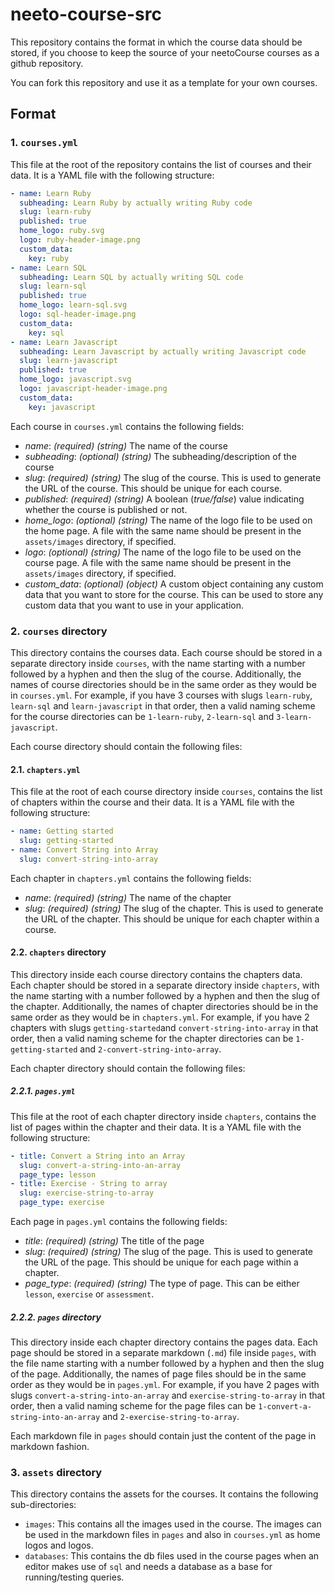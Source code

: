# neeto-course-src

This repository contains the format in which the course data should be stored, if you choose to keep the source of your neetoCourse courses as a github repository.

You can fork this repository and use it as a template for your own courses.

## Format

### 1. `courses.yml` ###
This file at the root of the repository contains the list of courses and their data. It is a YAML file with the following structure:

```yaml
- name: Learn Ruby
  subheading: Learn Ruby by actually writing Ruby code
  slug: learn-ruby
  published: true
  home_logo: ruby.svg
  logo: ruby-header-image.png
  custom_data:
    key: ruby
- name: Learn SQL
  subheading: Learn SQL by actually writing SQL code
  slug: learn-sql
  published: true
  home_logo: learn-sql.svg
  logo: sql-header-image.png
  custom_data:
    key: sql
- name: Learn Javascript
  subheading: Learn Javascript by actually writing Javascript code
  slug: learn-javascript
  published: true
  home_logo: javascript.svg
  logo: javascript-header-image.png
  custom_data:
    key: javascript
```

Each course in `courses.yml` contains the following fields:

- *name*: *(required)* *(string)* The name of the course
- *subheading*: *(optional)* *(string)* The subheading/description of the course
- *slug*: *(required)* *(string)* The slug of the course. This is used to generate the URL of the course. This should be unique for each course.
- *published*: *(required)* *(string)* A boolean (*true/false*) value indicating whether the course is published or not.
- *home_logo*: *(optional)* *(string)* The name of the logo file to be used on the home page. A file with the same name should be present in the `assets/images` directory, if specified.
- *logo*: *(optional)* *(string)* The name of the logo file to be used on the course page. A file with the same name should be present in the `assets/images` directory, if specified.
- *custom_data*: *(optional)* *(object)* A custom object containing any custom data that you want to store for the course. This can be used to store any custom data that you want to use in your application.

### 2. `courses` directory ###
This directory contains the courses data. Each course should be stored in a separate directory inside `courses`, with the name starting with a number followed by a hyphen and then the slug of the course. Additionally, the names of course directories should be in the same order as they would be in `courses.yml`. For example, if you have 3 courses with slugs `learn-ruby`, `learn-sql` and `learn-javascript` in that order, then a valid naming scheme for the course directories can be  `1-learn-ruby`, `2-learn-sql` and `3-learn-javascript`.

Each course directory should contain the following files:

#### 2.1. `chapters.yml` ####
This file at the root of each course directory inside `courses`, contains the list of chapters within the course and their data. It is a YAML file with the following structure:

```yaml
- name: Getting started
  slug: getting-started
- name: Convert String into Array
  slug: convert-string-into-array
```

Each chapter in `chapters.yml` contains the following fields:

- *name*: *(required)* *(string)* The name of the chapter
- *slug*: *(required)* *(string)* The slug of the chapter. This is used to generate the URL of the chapter. This should be unique for each chapter within a course.

#### 2.2. `chapters` directory ####
This directory inside each course directory contains the chapters data. Each chapter should be stored in a separate directory inside `chapters`, with the name starting with a number followed by a hyphen and then the slug of the chapter. Additionally, the names of chapter directories should be in the same order as they would be in `chapters.yml`. For example, if you have 2 chapters with slugs `getting-started`and `convert-string-into-array` in that order, then a valid naming scheme for the chapter directories can be  `1-getting-started` and `2-convert-string-into-array`.

Each chapter directory should contain the following files:

##### 2.2.1. `pages.yml` #####
This file at the root of each chapter directory inside `chapters`, contains the list of pages within the chapter and their data. It is a YAML file with the following structure:

```yaml
- title: Convert a String into an Array
  slug: convert-a-string-into-an-array
  page_type: lesson
- title: Exercise - String to array
  slug: exercise-string-to-array
  page_type: exercise
```

Each page in `pages.yml` contains the following fields:

- *title*: *(required)* *(string)* The title of the page
- *slug*: *(required)* *(string)* The slug of the page. This is used to generate the URL of the page. This should be unique for each page within a chapter.
- *page_type*: *(required)* *(string)* The type of page. This can be either `lesson`, `exercise` or `assessment`.

##### 2.2.2. `pages` directory #####
This directory inside each chapter directory contains the pages data. Each page should be stored in a separate markdown (`.md`) file inside `pages`, with the file name starting with a number followed by a hyphen and then the slug of the page. Additionally, the names of page files should be in the same order as they would be in `pages.yml`. For example, if you have 2 pages with slugs `convert-a-string-into-an-array` and `exercise-string-to-array` in that order, then a valid naming scheme for the page files can be  `1-convert-a-string-into-an-array` and `2-exercise-string-to-array`.

Each markdown file in `pages` should contain just the content of the page in markdown fashion.


### 3. `assets` directory ###
This directory contains the assets for the courses. It contains the following sub-directories:

- `images`: This contains all the images used in the course. The images can be used in the markdown files in `pages` and also in `courses.yml` as home logos and logos.
- `databases`: This contains the db files used in the course pages when an editor makes use of `sql` and needs a database as a base for running/testing queries.



